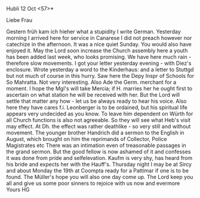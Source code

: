  Hubli 12 Oct <57>*

Liebe Frau

Gestern früh kam ich hieher what a stupidity I write German. Yesterday morning I arrived here for service in Canarese I did not preach however nor catechize in the afternoon. It was a nice quiet Sunday. You would also have enjoyed it. May the Lord soon increase the Church assembly here a youth has been added last week, who looks promising. We have here much rain - therefore slow movements. I got your letter yesterday evening - with Diez's enclosure. Wrote yesterday a word to the Kinderhaus: and a letter to Stuttgd but not much of course in this hurry. Saw here the Depy Inspr of Schools for So Mahratta. Not very interesting. Also Ade the Germ. merchant for a moment. I hope the Mgl's will take Mercia; if H. marries her he ought first to ascertain on what station he will be received with her. But the Lord will settle that matter any how - let us be always ready to hear his voice. Also here they have cares f.i. Leonberger is to be ordained, but his spiritual life appears very undecided as you know. To leave him dependent on Würth for all Church functions is also not agreeable. So they will see what Heb's visit may effect. At Dh. the effect was rather deathlike - so very still and without movement. The younger brother Handrich did a sermon to the English in August, which brought on him the reprimands of Collector, Police Magistrates etc There was an intimation even of treasonable passages in the grand sermon. But the good fellow is now ashamed of it and confesses it was done from pride and selfelevation. Kaufm is very shy, has heard from his bride and expects her with the Hauff's. Thursday night I may be at Sircy and about Monday the 19th at Coompta ready for a Pattimar if one is to be found. The Müller's hope you will also one day come up. The Lord keep you all and give us some poor sinners to rejoice with us now and evermore  Yours HG

